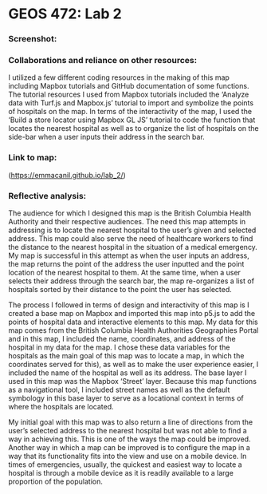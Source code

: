 # GEOS 472: Lab 2

### Screenshot:


### Collaborations and reliance on other resources:
I utilized a few different coding resources in the making of this map including Mapbox tutorials and GitHub documentation of some functions. The tutorial resources I used from Mapbox tutorials included the ‘Analyze data with Turf.js and Mapbox.js’ tutorial to import and symbolize the points of hospitals on the map. In terms of the interactivity of the map, I used the ‘Build a store locator using Mapbox GL JS’ tutorial to code the function that locates the nearest hospital as well as to organize the list of hospitals on the side-bar when a user inputs their address in the search bar.

### Link to map:
(https://emmacanil.github.io/lab_2/)

### Reflective analysis: 
The audience for which I designed this map is the British Columbia Health Authority and their respective audiences. The need this map attempts in addressing is to locate the nearest hospital to the user’s given and selected address. This map could also serve the need of healthcare workers to find the distance to the nearest hospital in the situation of a medical emergency. My map is successful in this attempt as when the user inputs an address, the map returns the point of the address the user inputted and the point location of the nearest hospital to them. At the same time, when a user selects their address through the search bar, the map re-organizes a list of hospitals sorted by their distance to the point the user has selected.

The process I followed in terms of design and interactivity of this map is I created a base map on Mapbox and imported this map into p5.js to add the points of hospital data and interactive elements to this map. My data for this map comes from the British Columbia Health Authorities Geographies Portal and in this map, I included the name, coordinates, and address of the hospital in my data for the map. I chose these data variables for the hospitals as the main goal of this map was to locate a map, in which the coordinates served for this), as well as to make the user experience easier, I included the name of the hospital as well as its address. The base layer I used in this map was the Mapbox ‘Street’ layer. Because this map functions as a navigational tool, I included street names as well as the default symbology in this base layer to serve as a locational context in terms of where the hospitals are located. 

My initial goal with this map was to also return a line of directions from the user’s selected address to the nearest hospital but was not able to find a way in achieving this. This is one of the ways the map could be improved. Another way in which a map can be improved is to configure the map in a way that its functionality fits into the view and use on a mobile device. In times of emergencies, usually, the quickest and easiest way to locate a hospital is through a mobile device as it is readily available to a large proportion of the population.


